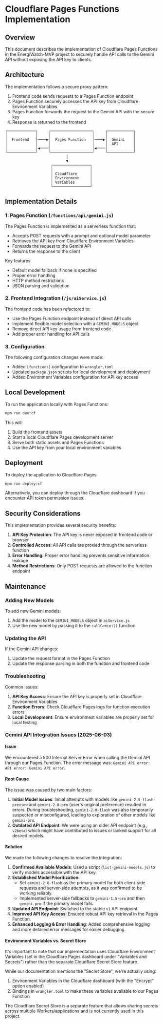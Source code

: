 # Cloudflare Pages Functions Implementation

## Overview

This document describes the implementation of Cloudflare Pages Functions in the EnergiWatch-MVP project to securely handle API calls to the Gemini API without exposing the API key to clients.

## Architecture

The implementation follows a secure proxy pattern:

1. Frontend code sends requests to a Pages Function endpoint
2. Pages Function securely accesses the API key from Cloudflare Environment Variables
3. Pages Function forwards the request to the Gemini API with the secure key
4. Response is returned to the frontend

```text
┌─────────────┐     ┌───────────────────┐     ┌────────────┐
│             │     │                   │     │            │
│  Frontend   │────▶│  Pages Function   │────▶│  Gemini    │
│             │     │                   │     │  API       │
│             │◀────│                   │◀────│            │
└─────────────┘     └───────────────────┘     └────────────┘
                            │
                            ▼
                     ┌─────────────────┐
                     │                 │
                     │ Cloudflare      │
                     │ Environment     │
                     │ Variables       │
                     └─────────────────┘
```

## Implementation Details

### 1. Pages Function (`/functions/api/gemini.js`)

The Pages Function is implemented as a serverless function that:

- Accepts POST requests with a prompt and optional model parameter
- Retrieves the API key from Cloudflare Environment Variables
- Forwards the request to the Gemini API
- Returns the response to the client

Key features:

- Default model fallback if none is specified
- Proper error handling
- HTTP method restrictions
- JSON parsing and validation

### 2. Frontend Integration (`/js/aiService.js`)

The frontend code has been refactored to:

- Use the Pages Function endpoint instead of direct API calls
- Implement flexible model selection with a `GEMINI_MODELS` object
- Remove direct API key usage from frontend code
- Add proper error handling for API calls

### 3. Configuration

The following configuration changes were made:

- Added `[functions]` configuration to `wrangler.toml`
- Updated `package.json` scripts for local development and deployment
- Added Environment Variables configuration for API key access

## Local Development

To run the application locally with Pages Functions:

```bash
npm run dev:cf
```

This will:

1. Build the frontend assets
2. Start a local Cloudflare Pages development server
3. Serve both static assets and Pages Functions
4. Use the API key from your local environment variables

## Deployment

To deploy the application to Cloudflare Pages:

```bash
npm run deploy:cf
```

Alternatively, you can deploy through the Cloudflare dashboard if you encounter API token permission issues.

## Security Considerations

This implementation provides several security benefits:

1. **API Key Protection**: The API key is never exposed in frontend code or browser
2. **Controlled Access**: All API calls are proxied through the serverless function
3. **Error Handling**: Proper error handling prevents sensitive information leakage
4. **Method Restrictions**: Only POST requests are allowed to the function endpoint

## Maintenance

### Adding New Models

To add new Gemini models:

1. Add the model to the `GEMINI_MODELS` object in `aiService.js`
2. Use the new model by passing it to the `callGemini()` function

### Updating the API

If the Gemini API changes:

1. Update the request format in the Pages Function
2. Update the response parsing in both the function and frontend code

### Troubleshooting

Common issues:

1. **API Key Access**: Ensure the API key is properly set in Cloudflare Environment Variables
2. **Function Errors**: Check Cloudflare Pages logs for function execution errors
3. **Local Development**: Ensure environment variables are properly set for local testing

### Gemini API Integration Issues (2025-06-03)

#### Issue

We encountered a 500 Internal Server Error when calling the Gemini API through our Pages Function. The error message was: `Gemini API error: API error: Gemini API error`.

#### Root Cause

The issue was caused by two main factors:

1. **Initial Model Issues**: Initial attempts with models like `gemini-2.5-flash-preview` and `gemini-2.0-pro` (user's original preference) resulted in errors. During troubleshooting, `gemini-2.0-flash` was also temporarily suspected or misconfigured, leading to exploration of other models like `gemini-pro`.
2. **Outdated API Endpoint**: We were using an older API endpoint (e.g., `v2beta`) which might have contributed to issues or lacked support for all desired models.

#### Solution

We made the following changes to resolve the integration:

1. **Confirmed Available Models**: Used a script (`list-gemini-models.js`) to verify models accessible with the API key.
2. **Established Model Prioritization**:
    - Set `gemini-2.0-flash` as the primary model for both client-side requests and server-side attempts, as it was confirmed to be working reliably.
    - Implemented server-side fallbacks to `gemini-1.5-pro` and then `gemini-pro` if the primary model fails.
3. **Updated API Endpoint**: Switched to the stable `v1` API endpoint.
4. **Improved API Key Access**: Ensured robust API key retrieval in the Pages Function.
5. **Enhanced Logging & Error Handling**: Added comprehensive logging and more detailed error messages for easier debugging.

#### Environment Variables vs. Secret Store

It's important to note that our implementation uses Cloudflare Environment Variables (set in the Cloudflare Pages dashboard under "Variables and Secrets") rather than the separate Cloudflare Secret Store feature.

While our documentation mentions the "Secret Store", we're actually using:

1. Environment Variables in the Cloudflare dashboard (with the "Encrypt" option enabled)
2. Bindings in `wrangler.toml` to make these variables available to our Pages Function

The Cloudflare Secret Store is a separate feature that allows sharing secrets across multiple Workers/applications and is not currently used in this project.
